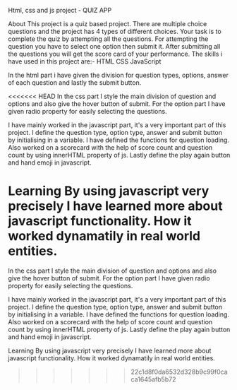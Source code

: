 Html, css and js project - QUIZ APP

About
This project is a quiz based project. There are multiple choice questions and the project has 4 types of different choices. Your task is to complete the quiz by attempting all the questions. For attempting the question you have to select one option then submit it. After submitting all the questions you will get the score card of your performance.
The skills i have used in this project are:-
HTML
CSS
JavaScript

In the html part i have given the division for question types, options, answer of each question and lastly the submit button.

<<<<<<< HEAD
In the css part I style the main division of question and options and also give the hover button of submit. For the option part I have given radio property for easily selecting the questions.

I have mainly worked in the javascript part, it's a very important part of this project. I define the question type, option type, answer and submit button by initialising in a variable. I have defined the functions for question loading. Also worked on a scorecard with the help of score count and question count by using innerHTML property of js. Lastly define the play again button and hand emoji in javascript.

Learning
By using javascript very precisely I have learned more about javascript functionality. How it worked dynamatily in real world entities.
=======
In the css part I style the main division of question and options and also give the hover button of submit. For the option part I have given radio property for easily selecting the questions. 

I have mainly worked in the javascript part, it's a very important part of this project. I define the question type, option type, answer and submit button by initialising in a variable. I have defined the functions for question loading. Also worked on a scorecard with the help of score count and question count by using innerHTML property of js. Lastly define the play again button and hand emoji in javascript.   

Learning
By using javascript very precisely I have learned more about javascript functionality. How it worked dynamatily in real world entities.   


>>>>>>> 22c1d8f0da6532d328b9c99f0caca1645afb5b72
